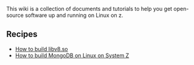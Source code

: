This wiki is a collection of documents and tutorials to help you get open-source software up and running on Linux on z.

## Recipes

* [How to build libv8.so](https://github.com/andrewlow/v8z/wiki/How-to-build-libv8.so)
* [How to build MongoDB on Linux on System Z](https://github.com/andrewlow/v8z/wiki/How-to-build-MongoDB-on-Linux-on-System-Z)